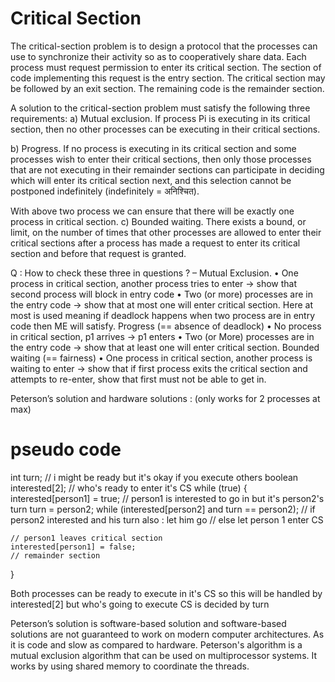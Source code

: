 # Critical Section
The critical-section problem is to design a protocol that the processes can use to synchronize their
activity so as to cooperatively share data. Each process must request permission to enter its critical
section. The section of code implementing this request is the entry section. The critical section may
be followed by an exit section. The remaining code is the remainder section.

A solution to the critical-section problem must satisfy the following three requirements:
a) Mutual exclusion. If process Pi is executing in its critical section, then no other processes can
be executing in their critical sections.

b) Progress. If no process is executing in its critical section and some processes wish to enter
their critical sections, then only those processes that are not executing in their remainder
sections can participate in deciding which will enter its critical section next, and this selection
cannot be postponed indefinitely (indefinitely = अनिश्‍चित).

With above two process we can ensure that there will be exactly one process in critical section.
c) Bounded waiting. There exists a bound, or limit, on the number of times that other processes
are allowed to enter their critical sections after a process has made a request to enter its
critical section and before that request is granted.


Q : How to check these three in questions ? –
Mutual Exclusion.
• One process in critical section, another process tries to enter → show that second process will
block in entry code
• Two (or more) processes are in the entry code → show that at most one will enter critical
section. Here at most is used meaning if deadlock happens when two process are in entry
code then ME will satisfy.
Progress (== absence of deadlock)
• No process in critical section, p1 arrives → p1 enters
• Two (or More) processes are in the entry code → show that at least one will enter critical
section.
Bounded waiting (== fairness)
• One process in critical section, another process is waiting to enter → show that if first process
exits the critical section and attempts to re-enter, show that first must not be able to get in.


Peterson’s solution and hardware solutions : (only works for 2 processes at max)

# pseudo code
int turn; // i might be ready but it's okay if you execute others
boolean interested[2]; // who's ready to enter it's CS
while (true) {
	interested[person1] = true; // person1 is interested to go in but it's person2's turn
	turn = person2;
	while (interested[person2] and turn == person2); // if person2 interested and his turn also : let him go
	// else let person 1 enter CS

	// person1 leaves critical section 
	interested[person1] = false;
	// remainder section
}

Both processes can be ready to execute in it's CS so this will be handled by interested[2] but who's going to execute CS is decided by turn

Peterson’s solution is software-based solution and software-based solutions are not guaranteed to
work on modern computer architectures. As it is code and slow as compared to hardware. Peterson's
algorithm is a mutual exclusion algorithm that can be used on multiprocessor systems. It works by
using shared memory to coordinate the threads.